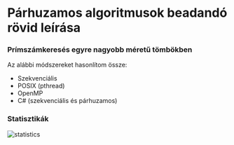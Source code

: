 # Párhuzamos algoritmusok beadandó rövid leírása
### Prímszámkeresés egyre nagyobb méretű tömbökben
Az alábbi módszereket hasonlítom össze:
- Szekvenciális
- POSIX (pthread)
- OpenMP
- C# (szekvenciális és párhuzamos)
### Statisztikák
![statistics](https://github.com/KPatrik22/Parhuzamos-algoritmusok/assets/78854514/31e57bc9-6b1f-4358-b617-d1fcac8fc134)
